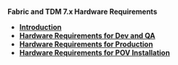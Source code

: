 <strong>Fabric and TDM 7.x Hardware Requirements<strong>
        

<ul>
<li><a href="/articles/98_maintenance_and_operational/Fabric_And_TDM_Hardware_Requirements/01_hardware_requirements_introduction.md">Introduction</a></li>
<li><a href="/articles/98_maintenance_and_operational/Fabric_And_TDM_Hardware_Requirements/02_hardware_req_for_dev_qa.md">Hardware Requirements for Dev and QA</a></li>
<li><a href="/articles/98_maintenance_and_operational/Fabric_And_TDM_Hardware_Requirements/03_hardware_req_for_prod.md">Hardware Requirements for Production</a></li>
<li><a href="/articles/98_maintenance_and_operational/Fabric_And_TDM_Hardware_Requirements/04_hardware_requirements_for_POV.md">Hardware Requirements for POV Installation</a></li>
</ul>

